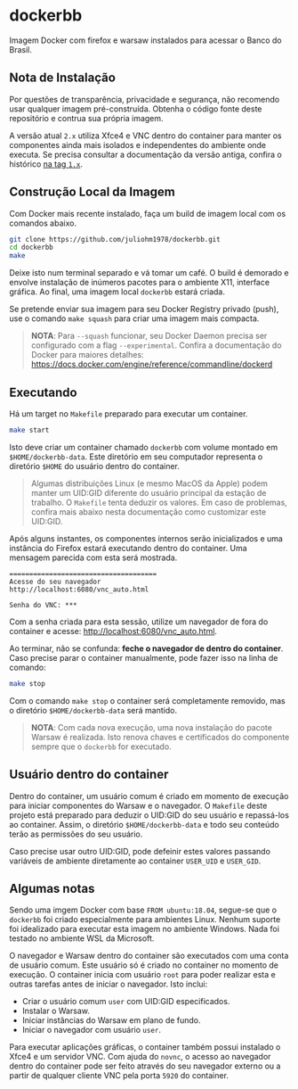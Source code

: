 # dockerbb

Imagem Docker com firefox e warsaw instalados para acessar o Banco do Brasil.

## Nota de Instalação

Por questões de transparência, privacidade e segurança, não recomendo usar qualquer imagem pré-construída. Obtenha o código fonte deste repositório e contrua sua própria imagem.

A versão atual `2.x` utiliza Xfce4 e VNC dentro do container para manter os componentes ainda mais isolados e independentes do ambiente onde executa. Se precisa consultar a documentação da versão antiga, confira o histórico [na tag `1.x`](https://github.com/juliohm1978/dockerbb/tree/v1.0).

## Construção Local da Imagem

Com Docker mais recente instalado, faça um build de imagem local com os comandos abaixo.

```bash
git clone https://github.com/juliohm1978/dockerbb.git
cd dockerbb
make
```

Deixe isto num terminal separado e vá tomar um café. O build é demorado e envolve instalação de inúmeros pacotes para o ambiente X11, interface gráfica. Ao final, uma imagem local `dockerbb` estará criada.

Se pretende enviar sua imagem para seu Docker Registry privado (push), use o comando `make squash` para criar uma imagem mais compacta.

> **NOTA**: Para `--squash` funcionar, seu Docker Daemon precisa ser configurado com a flag `--experimental`. Confira a documentação do Docker para maiores detalhes: <https://docs.docker.com/engine/reference/commandline/dockerd>

## Executando

Há um target no `Makefile` preparado para executar um container.

```bash
make start
```

Isto deve criar um container chamado `dockerbb` com volume montado em `$HOME/dockerbb-data`. Este diretório em seu computador representa o diretório `$HOME` do usuário dentro do container.

> Algumas distribuições Linux (e mesmo MacOS da Apple) podem manter um UID:GID diferente do usuário principal da estação de trabalho. O `Makefile` tenta deduzir os valores. Em caso de problemas, confira mais abaixo nesta documentação como customizar este UID:GID.

Após alguns instantes, os componentes internos serão inicializados e uma instância do Firefox estará executando dentro do container. Uma mensagem parecida com esta será mostrada.

```text
=====================================
Acesse do seu navegador
http://localhost:6080/vnc_auto.html

Senha do VNC: ***
```

Com a senha criada para esta sessão, utilize um navegador de fora do container e acesse: <http://localhost:6080/vnc_auto.html>.

Ao terminar, não se confunda: **feche o navegador de dentro do container**. Caso precise parar o container manualmente, pode fazer isso na linha de comando:

```bash
make stop
```

Com o comando `make stop` o container será completamente removido, mas o diretório `$HOME/dockerbb-data` será mantido.

> **NOTA**: Com cada nova execução, uma nova instalação do pacote Warsaw é realizada. Isto renova chaves e certificados do componente sempre que o `dockerbb` for executado.

## Usuário dentro do container

Dentro do container, um usuário comum é criado em momento de execução para iniciar componentes do Warsaw e o navegador. O `Makefile` deste projeto está preparado para deduzir o UID:GID do seu usuário e repassá-los ao container. Assim, o diretório `$HOME/dockerbb-data` e todo seu conteúdo terão as permissões do seu usuário.

Caso precise usar outro UID:GID, pode defeinir estes valores passando variáveis de ambiente diretamente ao container `USER_UID` e `USER_GID`.

## Algumas notas

Sendo uma imgem Docker com base `FROM ubuntu:18.04`, segue-se que o `dockerbb` foi criado especialmente para ambientes Linux. Nenhum suporte foi idealizado para executar esta imagem no ambiente Windows. Nada foi testado no ambiente WSL da Microsoft.

O navegador e Warsaw dentro do container são executados com uma conta de usuário comum. Este usuário só é criado no container no momento de execução. O container inicia com usuário `root` para poder realizar esta e outras tarefas antes de iniciar o navegador. Isto inclui:

* Criar o usuário comum `user` com UID:GID especificados.
* Instalar o Warsaw.
* Iniciar instâncias do Warsaw em plano de fundo.
* Iniciar o navegador com usuário `user`.

Para executar aplicações gráficas, o container também possui instalado o Xfce4 e um servidor VNC. Com ajuda do `novnc`, o acesso ao navegador dentro do container pode ser feito através do seu navegador externo ou a partir de qualquer cliente VNC pela porta `5920` do container.
